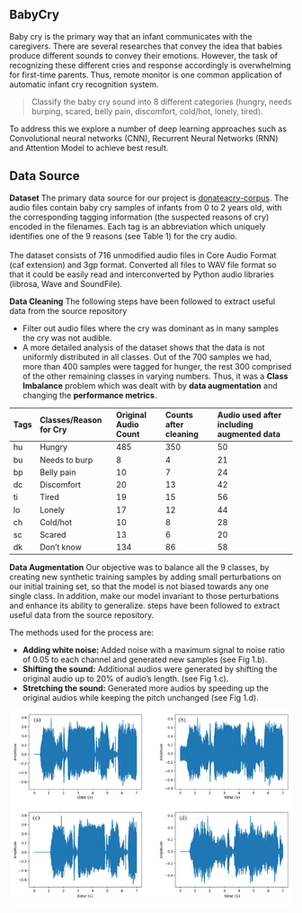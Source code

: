 ## BabyCry

Baby cry is the primary way that an infant communicates with the caregivers. 
There are several researches that convey the idea that babies produce different sounds to convey their emotions.
However, the task of recognizing these different cries and response accordingly is overwhelming for first-time parents. 
Thus, remote monitor is one common application of automatic infant cry recognition system. 

> Classify the baby cry sound into 8 different categories (hungry, needs burping, scared, belly pain, discomfort, cold/hot, lonely, tired).

To address this we explore a number of deep learning approaches such as Convolutional neural networks (CNN), 
Recurrent Neural Networks (RNN) and Attention Model to achieve best result.

## Data Source

**Dataset** The primary data source for our project is <a href="https://github.com/gveres/donateacry-corpus#donateacry-corpus">donateacry-corpus</a>.
The audio files contain baby cry samples of infants from 0 to 2 years old, with the corresponding tagging information (the suspected reasons of cry) encoded in the filenames. 
Each tag is an abbreviation which uniquely identifies one of the 9 reasons (see Table 1) for the cry audio. <br><br>
The dataset consists of 716 unmodified audio files in Core Audio Format (caf extension) and 3gp format. 
Converted all files to WAV file format so that it could be easily read and interconverted by Python audio libraries (librosa, Wave and SoundFile).

**Data Cleaning** The following steps have been followed to extract useful data from the source repository
* Filter out audio files where the cry was dominant as in many samples the cry was not audible.
* A more detailed analysis of the dataset shows that the data is not uniformly distributed in all classes.
Out of the 700 samples we had, more than 400 samples were tagged for hunger,
the rest 300 comprised of the other remaining classes in varying numbers.
Thus, it was a **Class Imbalance** problem which was dealt with by **data augmentation** and changing the **performance metrics**.

|Tags|Classes/Reason for Cry|Original Audio Count|Counts after cleaning|Audio used after including augmented data|
|:----|:----|:----|:----|:----|
|hu|Hungry|485|350|50|
|bu|Needs to burp|8|4|21|
|bp|Belly pain|10|7|24|
|dc|Discomfort|20|13|42|
|ti|Tired|19|15|56|
|lo|Lonely|17|12|44|
|ch|Cold/hot|10|8|28|
|sc|Scared|13|6|20|
|dk|Don’t know|134|86|58|

**Data Augmentation**
Our objective was to balance all the 9 classes, by creating new synthetic training samples by adding small perturbations on our initial training set, so that the model is not biased towards any one single class. 
In addition, make our model invariant to those perturbations and enhance its ability to generalize. steps have been followed to extract useful data from the source repository.

The methods used for the process are:
* **Adding white noise:** Added noise with a maximum signal to noise ratio of 0.05 to each channel and generated new samples (see Fig 1.b).
* **Shifting the sound:** Additional audios were generated by shifting the original audio up to 20% of audio’s length. (see Fig 1.c).
* **Stretching the sound:** Generated more audios by speeding up the original audios while keeping the pitch unchanged (see Fig 1.d).

<img src="images/data_processing.png" alt="Data Processing" width="800"/>
